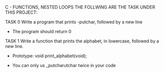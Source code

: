 C - FUNCTIONS, NESTED LOOPS
THE FOLLWING ARE THE TASK UNDER THIS PROJECT:

TASK 0
Write a program that prints -putchar, followed by a new line

* The program should return 0

TASK 1
Write a function that prints the alphabet, in lowercase, followed by a new line.
* Prototype: void print_alphabet(void);

* You can only us _putcharutchar twice in your code
